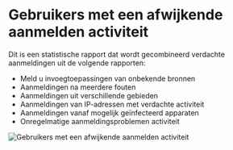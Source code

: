 <properties
    pageTitle="Gebruikers met een afwijkende aanmelden activiteit"
    description="Een rapport dat wordt aangegeven alle gebruikersaccounts waarvoor afwijkende activiteit aanmelden is geconstateerd."
    services="active-directory"
    documentationCenter=""
    authors="SSalahAhmed"
    manager="gchander"
    editor=""/>

<tags
    ms.service="active-directory"
    ms.workload="identity"
    ms.tgt_pltfrm="na"
    ms.devlang="na"
    ms.topic="article"
    ms.date="03/04/2016"
    ms.author="saah;kenhoff"/>

# <a name="users-with-anomalous-sign-in-activity"></a>Gebruikers met een afwijkende aanmelden activiteit
Dit is een statistische rapport dat wordt gecombineerd verdachte aanmeldingen uit de volgende rapporten:

<ul><li>Meld u invoegtoepassingen van onbekende bronnen</li>
<li>Aanmeldingen na meerdere fouten</li>
<li>Aanmeldingen uit verschillende gebieden</li>
<li>Aanmeldingen van IP-adressen met verdachte activiteit</li>
<li>Aanmeldingen vanaf mogelijk geïnfecteerd apparaten</li>
<li>Onregelmatige aanmeldingsproblemen activiteit</li>
</ul>


![Gebruikers met een afwijkende aanmelden activiteit](./media/active-directory-reporting-users-with-anomalous-sign-in-activity/usersWithAnomalousSignInActivity.PNG)
